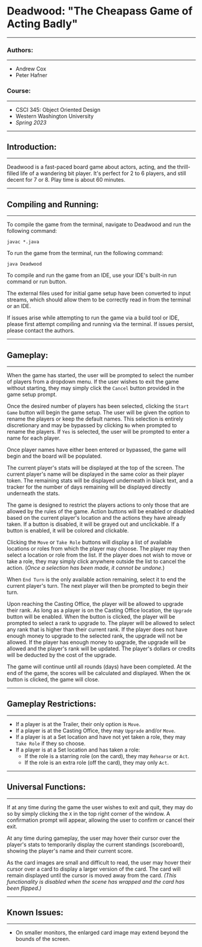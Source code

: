 # Deadwood: "The Cheapass Game of Acting Badly"

---
### Authors:

---
* Andrew Cox
* Peter Hafner

### Course:

---

* CSCI 345: Object Oriented Design
* Western Washington University
* _Spring 2023_

---

## Introduction:

---

Deadwood is a fast-paced board game about actors, acting, and the thrill-filled life of a
wandering bit player. It's perfect for 2 to 6 players, and still decent for 7 or 8. Play
time is about 60 minutes.

---

## Compiling and Running:

---

To compile the game from the terminal, navigate to Deadwood and run
the following command:

```javac *.java```

To run the game from the terminal, run the following command:

```java Deadwood```

To compile and run the game from an IDE, use your IDE's built-in run command or run button.

The external files used for initial game setup have been converted to input streams, which
should allow them to be correctly read in from the terminal or an IDE.

If issues arise while attempting to run the game via a build tool or IDE, please first attempt
compiling and running via the terminal. If issues persist, please contact the authors.

---

## Gameplay:

---

When the game has started, the user will be prompted to select the number of players from a dropdown menu.
If the user wishes to exit the game without starting, they may simply click the ```Cancel``` button provided 
in the game setup prompt. 

Once the desired number of players has been selected, clicking the ```Start Game``` button will begin the game 
setup. The user will be given the option to rename the players or keep the default names. This selection 
is entirely discretionary and may be bypassed by clicking ```No``` when prompted to rename the players. If 
```Yes``` is selected, the user will be prompted to enter a name for each player. 

Once player names have either been entered or bypassed, the game will begin and the board will be populated.

The current player's stats will be displayed at the top of the screen. The current player's name will be 
displayed in the same color as their player token. The remaining stats will be displayed underneath in 
black text, and a tracker for the number of days remaining will be displayed directly underneath the stats.

The game is designed to restrict the players actions to only those that are allowed by the rules of the game. 
Action buttons will be enabled or disabled based on the current player's location and the actions they have 
already taken. If a button is disabled, it will be grayed out and unclickable. If a button is enabled, it will
be colored and clickable.

Clicking the ```Move``` or ```Take Role``` buttons will display a list of available locations or roles from 
which the player may choose. The player may then select a location or role from the list. If the player does
not wish to move or take a role, they may simply click anywhere outside the list to cancel the action.
(_Once a selection has been made, it cannot be undone._)

When ```End Turn``` is the only available action remaining, select it to end the current player's turn. The 
next player will then be prompted to begin their turn.

Upon reaching the Casting Office, the player will be allowed to upgrade their rank. As long as a player is 
on the Casting Office location, the ```Upgrade``` button will be enabled. When the button is clicked, the
player will be prompted to select a rank to upgrade to. The player will be allowed to select any rank that
is higher than their current rank. If the player does not have enough money to upgrade to the selected rank,
the upgrade will not be allowed. If the player has enough money to upgrade, the upgrade will be allowed and
the player's rank will be updated. The player's dollars or credits will be deducted by the cost of the upgrade.

The game will continue until all rounds (days) have been completed. At the end of the game, the scores will 
be calculated and displayed. When the ```OK``` button is clicked, the game will close. 

---

## Gameplay Restrictions:

---

* If a player is at the Trailer, their only option is ```Move```.
* If a player is at the Casting Office, they may ```Upgrade``` and/or ```Move```.
* If a player is at a Set location and have not yet taken a role, they may ```Take Role``` if they so choose.
* If a player is at a Set location and has taken a role:
    * If the role is a starring role (on the card), they may ```Rehearse``` or ```Act```.
    * If the role is an extra role (off the card), they may only ```Act```.

---

## Universal Functions:

---

If at any time during the game the user wishes to exit and quit, they may do so by simply clicking the ```X```
in the top right corner of the window. A confirmation prompt will appear, allowing the user to confirm or
cancel their exit.

At any time during gameplay, the user may hover their cursor over the player's stats to temporarily display
the current standings (scoreboard), showing the player's name and their current score.

As the card images are small and difficult to read, the user may hover their cursor over a card to display
a larger version of the card. The card will remain displayed until the cursor is moved away from the card.
_(This functionality is disabled when the scene has wrapped and the card has been flipped.)_

---

## Known Issues:

---

* On smaller monitors, the enlarged card image may extend beyond the bounds of the screen.